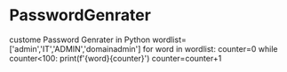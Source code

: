 # PasswordGenrater
custome Password Genrater in Python
wordlist=['admin','IT','ADMIN','domainadmin']
for word in wordlist:
    counter=0
    while counter<100:
        print(f'{word}{counter}')
        counter=counter+1
        

